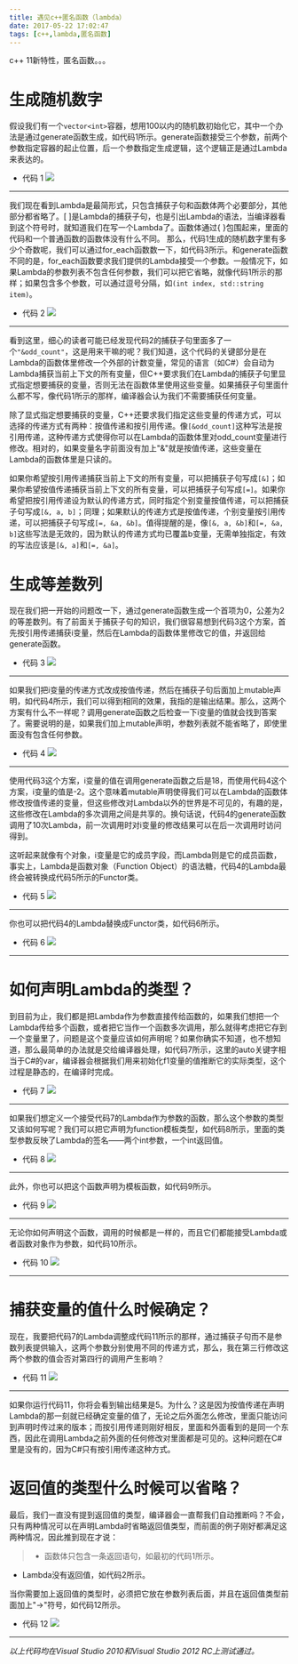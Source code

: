 ```yaml
---
title: 遇见c++匿名函数（lambda）
date: 2017-05-22 17:02:47
tags: [c++,lambda,匿名函数]
---
```

c++ 11新特性，匿名函数。。。

# 生成随机数字

假设我们有一个`vector<int>`容器，想用100以内的随机数初始化它，其中一个办法是通过generate函数生成，如代码1所示。generate函数接受三个参数，前两个参数指定容器的起止位置，后一个参数指定生成逻辑，这个逻辑正是通过Lambda来表达的。

* 代码 1
![](遇见c++匿名函数（lambda）\1.png)

------

我们现在看到Lambda是最简形式，只包含捕获子句和函数体两个必要部分，其他部分都省略了。[ ]是Lambda的捕获子句，也是引出Lambda的语法，当编译器看到这个符号时，就知道我们在写一个Lambda了。函数体通过{ }包围起来，里面的代码和一个普通函数的函数体没有什么不同。
那么，代码1生成的随机数字里有多少个奇数呢，我们可以通过for_each函数数一下，如代码3所示。和generate函数不同的是，for_each函数要求我们提供的Lambda接受一个参数。一般情况下，如果Lambda的参数列表不包含任何参数，我们可以把它省略，就像代码1所示的那样；如果包含多个参数，可以通过逗号分隔，如`(int index, std::string item)`。
<!-- more -->
* 代码 2
![](遇见c++匿名函数（lambda）\2.png)

---------

看到这里，细心的读者可能已经发现代码2的捕获子句里面多了一个`"&odd_count"`，这是用来干嘛的呢？我们知道，这个代码的关键部分是在Lambda的函数体里修改一个外部的计数变量，常见的语言（如C#）会自动为Lambda捕获当前上下文的所有变量，但C++要求我们在Lambda的捕获子句里显式指定想要捕获的变量，否则无法在函数体里使用这些变量。如果捕获子句里面什么都不写，像代码1所示的那样，编译器会认为我们不需要捕获任何变量。

除了显式指定想要捕获的变量，C++还要求我们指定这些变量的传递方式，可以选择的传递方式有两种：按值传递和按引用传递。像`[&odd_count]`这种写法是按引用传递，这种传递方式使得你可以在Lambda的函数体里对odd_count变量进行修改。相对的，如果变量名字前面没有加上"&"就是按值传递，这些变量在Lambda的函数体里是只读的。

如果你希望按引用传递捕获当前上下文的所有变量，可以把捕获子句写成`[&]`；如果你希望按值传递捕获当前上下文的所有变量，可以把捕获子句写成`[=]`。如果你希望把按引用传递设为默认的传递方式，同时指定个别变量按值传递，可以把捕获子句写成`[&, a, b]`；同理；如果默认的传递方式是按值传递，个别变量按引用传递，可以把捕获子句写成`[=, &a, &b]`。值得提醒的是，像`[&, a, &b]`和`[=, &a, b]`这些写法是无效的，因为默认的传递方式均已覆盖b变量，无需单独指定，有效的写法应该是`[&, a]`和`[=, &a]`。

# 生成等差数列

现在我们把一开始的问题改一下，通过generate函数生成一个首项为0，公差为2的等差数列。有了前面关于捕获子句的知识，我们很容易想到代码3这个方案，首先按引用传递捕获i变量，然后在Lambda的函数体里修改它的值，并返回给generate函数。

* 代码 3
![](遇见c++匿名函数（lambda）\3.png)

-----------

如果我们把i变量的传递方式改成按值传递，然后在捕获子句后面加上mutable声明，如代码4所示，我们可以得到相同的效果，我指的是输出结果。那么，这两个方案有什么不一样呢？调用generate函数之后检查一下i变量的值就会找到答案了。需要说明的是，如果我们加上mutable声明，参数列表就不能省略了，即使里面没有包含任何参数。
* 代码 4
![](遇见c++匿名函数（lambda）\4.png)

-----

使用代码3这个方案，i变量的值在调用generate函数之后是18，而使用代码4这个方案，i变量的值是-2。这个意味着mutable声明使得我们可以在Lambda的函数体修改按值传递的变量，但这些修改对Lambda以外的世界是不可见的，有趣的是，这些修改在Lambda的多次调用之间是共享的。换句话说，代码4的generate函数调用了10次Lambda，前一次调用时对i变量的修改结果可以在后一次调用时访问得到。

这听起来就像有个对象，i变量是它的成员字段，而Lambda则是它的成员函数，事实上，Lambda是函数对象（Function Object）的语法糖，代码4的Lambda最终会被转换成代码5所示的Functor类。

* 代码 5
![](遇见c++匿名函数（lambda）\5.png)

------------

你也可以把代码4的Lambda替换成Functor类，如代码6所示。

* 代码 6
![](遇见c++匿名函数（lambda）\6.png)

------------

# 如何声明Lambda的类型？

到目前为止，我们都是把Lambda作为参数直接传给函数的，如果我们想把一个Lambda传给多个函数，或者把它当作一个函数多次调用，那么就得考虑把它存到一个变量里了，问题是这个变量应该如何声明呢？如果你确实不知道，也不想知道，那么最简单的办法就是交给编译器处理，如代码7所示，这里的auto关键字相当于C#的var，编译器会根据我们用来初始化f1变量的值推断它的实际类型，这个过程是静态的，在编译时完成。

* 代码 7
![](遇见c++匿名函数（lambda）\7.png)

-----------

如果我们想定义一个接受代码7的Lambda作为参数的函数，那么这个参数的类型又该如何写呢？我们可以把它声明为function模板类型，如代码8所示，里面的类型参数反映了Lambda的签名——两个int参数，一个int返回值。

* 代码 8
![](遇见c++匿名函数（lambda）\8.png)

---------

此外，你也可以把这个函数声明为模板函数，如代码9所示。

* 代码 9
![](遇见c++匿名函数（lambda）\9.png)

------------

无论你如何声明这个函数，调用的时候都是一样的，而且它们都能接受Lambda或者函数对象作为参数，如代码10所示。

* 代码 10
![](遇见c++匿名函数（lambda）\10.png)

-----------------

# 捕获变量的值什么时候确定？

现在，我要把代码7的Lambda调整成代码11所示的那样，通过捕获子句而不是参数列表提供输入，这两个参数分别使用不同的传递方式，那么，我在第三行修改这两个参数的值会否对第四行的调用产生影响？

* 代码 11
![](遇见c++匿名函数（lambda）\11.png)

-----------

如果你运行代码11，你将会看到输出结果是5。为什么？这是因为按值传递在声明Lambda的那一刻就已经确定变量的值了，无论之后外面怎么修改，里面只能访问到声明时传过来的版本；而按引用传递则刚好相反，里面和外面看到的是同一个东西，因此在调用Lambda之前外面的任何修改对里面都是可见的。这种问题在C#里是没有的，因为C#只有按引用传递这种方式。

# 返回值的类型什么时候可以省略？

最后，我们一直没有提到返回值的类型，编译器会一直帮我们自动推断吗？不会，只有两种情况可以在声明Lambda时省略返回值类型，而前面的例子刚好都满足这两种情况，因此推到现在才说：

> * 函数体只包含一条返回语句，如最初的代码1所示。
* Lambda没有返回值，如代码2所示。

当你需要加上返回值的类型时，必须把它放在参数列表后面，并且在返回值类型前面加上"->"符号，如代码12所示。

* 代码 12
![](遇见c++匿名函数（lambda）\12.png)

-----------

*以上代码均在Visual Studio 2010和Visual Studio 2012 RC上测试通过。*

